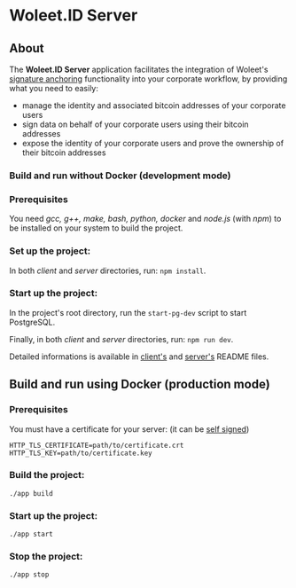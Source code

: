 # Woleet.ID Server

## About

The **Woleet.ID Server** application facilitates the integration of Woleet's [signature anchoring](https://medium.com/@woleet/beyond-data-anchoring-bee867d9be3a) functionality into your corporate workflow, by providing what you need to easily:
 * manage the identity and associated bitcoin addresses of your corporate users
 * sign data on behalf of your corporate users using their bitcoin addresses
 * expose the identity of your corporate users and prove the ownership of their bitcoin addresses 
 
### Build and run without Docker (development mode)

### Prerequisites

You need _gcc, g++, make, bash, python, docker_ and _node.js_ (with _npm_) to be installed on your system to build the project.

### Set up the project:

In both _client_ and _server_ directories, run: `npm install`.

### Start up the project:

In the project's root directory, run the `start-pg-dev` script to start PostgreSQL.

Finally, in both _client_ and _server_ directories, run: `npm run dev`.

Detailed informations is available in [client's](client/README.md) and [server's](server/README.md) README files. 

## Build and run using Docker (production mode)

### Prerequisites

You must have a certificate for your server: (it can be [self signed](https://www.digitalocean.com/community/tutorials/how-to-create-an-ssl-certificate-on-nginx-for-ubuntu-14-04))

```
HTTP_TLS_CERTIFICATE=path/to/certificate.crt
HTTP_TLS_KEY=path/to/certificate.key
```

### Build the project:

    ./app build

### Start up the project:

    ./app start

### Stop the project:

    ./app stop

